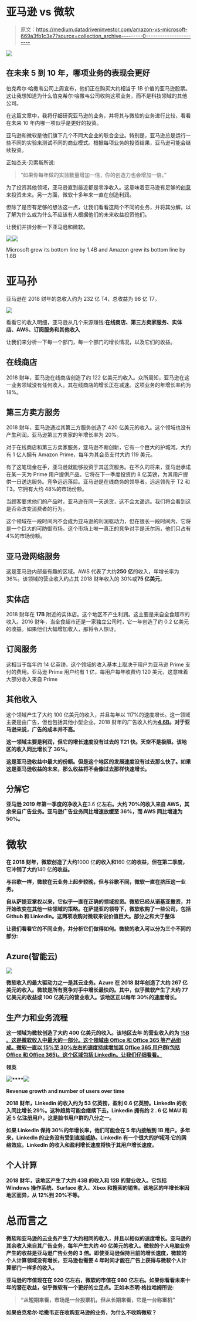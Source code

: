 # 亚马逊 vs 微软

> 原文：<https://medium.datadriveninvestor.com/amazon-vs-microsoft-669a3fb1c3e7?source=collection_archive---------0----------------------->

![](img/711eecae3b5738216e9af875c66f2a9c.png)

## 在未来 5 到 10 年，哪项业务的表现会更好

伯克希尔·哈撒韦公司上周宣布，他们正在购买大约相当于 1B 价值的亚马逊股票。这让我想知道为什么伯克希尔·哈撒韦公司收购这项业务，而不是科技领域的其他公司。

在这篇文章中，我将仔细研究亚马逊的业务，并将其与微软的业务进行比较，看看在未来 10 年内哪一项似乎是更好的投资。

亚马逊和微软是他们旗下几个不同大企业的联合企业。特别是，亚马逊总是运行一些不同的实验来测试不同的商业模式。根据每项业务的投资结果，亚马逊可能会继续投资。

正如杰夫·贝索斯所说:

> “如果你每年做的实验数量增加一倍，你的创造力也会增加一倍。”

为了投资其他领域，亚马逊直到最近都是零净收入。这意味着亚马逊有足够的[创意](https://www.quora.com/Is-Peter-Thiel-correct-that-Googles-massive-cash-hoard-is-evidence-that-it-does-not-have-enough-ideas-for-how-to-innovate)来投资未来。另一方面，微软十多年来一直在创造利润。

但除了是否有足够的想法这一点，让我们看看这两个不同的业务，并将其分解，以了解为什么或为什么不应该有人根据他们的未来收益投资他们。

让我们并排分析一下亚马逊和微软。

![](img/ca54998b2be7a4af5311dd3d2684d255.png)![](img/26b396508fa9ff72bd6514fd1c186eb3.png)

Microsoft grew its bottom line by 1.4B and Amazon grew its bottom line by 1.8B

# 亚马孙

亚马逊在 2018 财年的总收入约为 232 亿 T4，总收益为 98 亿 T7。

![](img/6601e154c8242b9e1b432e95ce05ca46.png)

看看它的收入明细，亚马逊从几个来源赚钱:**在线商店、第三方卖家服务、实体店、AWS、订阅服务和其他收入**

让我们来分析一下每一个部门，每一个部门的增长情况，以及它们的收益。

## 在线商店

2018 财年，亚马逊在线商店创造了约 122 亿美元的收入。众所周知，亚马逊在这一业务领域没有任何收入。其在线商店的增长正在减速。这项业务的年增长率约为 18%。

## 第三方卖方服务

2018 财年，亚马逊通过其第三方服务创造了 420 亿美元的收入。这个领域也没有产生利润。亚马逊第三方卖家的年增长率为 20%。

对于在线商店和第三方卖家服务，亚马逊不断创新，它有一个巨大的护城河。大约有 1 亿人拥有 Amazon Prime，每年为其会员支付大约 119 美元。

有了这笔现金在手，亚马逊就能够投资于其送货服务。在不久的将来，亚马逊承诺在某一天为 Prime 用户提供产品。它将在下一季度投资约 8 亿英镑，为其用户提供一日送达服务。竞争远远落后。亚马逊是在线商务的领导者，远远领先于 T2 和 T3。它拥有大约 48%的市场份额。

当顾客要求他们的产品时，亚马逊在同一天送货，这不会太遥远。我们将会看到这是否会改变消费者的行为。

这个领域在一段时间内不会成为亚马逊的利润驱动力，但在很长一段时间内，它将是一个巨大的可防御市场。这个市场上唯一真正的竞争对手是沃尔玛，他们只占有 4%的市场份额。

## 亚马逊网络服务

这是亚马逊内部最有趣的区域。AWS 代表了大约**250 亿**的收入，年增长率为 36%。该领域的营业收入约占其 2018 财年收入的 30%或**75 亿美元**。

## 实体店

2018 财年在 **17B** 附近的实体店。这个地区不产生利润。这主要是来自全食超市的收入。2016 财年，当全食超市还是一家独立公司时，它一年创造了约 0.2 亿美元的收益。如果他们大幅增加收入，那将令人惊讶。

## 订阅服务

这相当于每年约 14 亿英镑。这个领域的收入基本上取决于用户为亚马逊 Prime 支付的费用。亚马逊 Prime 用户约有 1 亿，每用户每年收费约 120 美元，这意味着大部分收入来自 Prime

## 其他收入

这个领域产生了大约 100 亿美元的收入，并且每年以 117%的速度增长。这一领域主要是由广告，但也包括其他小型企业。2018 财年的广告收入约为[**4.6B**](https://variety.com/2018/digital/news/amazon-us-digital-ad-revenue-google-facebook-1202947923/)**。对于亚马逊来说，广告的成本并不高。**

**这一领域主要是利润，但它的增长速度没有过去的 T21 快。天空不是极限。该地区的收入同比增长了 36%。**

**这是亚马逊收益中最大的份额。但是这个地区的发展速度没有过去那么快了。如果这是亚马逊收益的未来，那么收益将不会像过去那样快速增长。**

## **分解它**

**亚马逊 2019 年第一季度的净收入在**3.6 亿**左右。大约 70%的收入来自 AWS，其余来自广告业务。亚马逊广告业务同比增速放缓至 36%，而 AWS 同比增速为 50%。**

# **微软**

**在 2018 财年，微软创造了大约**1000 亿**的收入和**160 亿**的收益，但在第二季度，它冲销了大约**140 亿**的收益。**

**与谷歌一样，微软在云业务上起步较晚，但与谷歌不同，微软一直在挤压这一业务。**

**自从萨提亚掌权以来，它似乎一直在正确的领域投资。微软已经从诺基亚撤资，并开始改变在其他一些领域的策略。在萨提亚的领导下，微软收购了一些公司，包括 Github 和 LinkedIn。这两项收购对微软来说价值巨大。部分之和大于整体**

**让我们看看它的不同业务，并分析它们做得如何。微软的收入可以分为三个不同的部分:**

## **Azure(智能云)**

**![](img/72a73fcd1a820226c94c8f07fda9e65f.png)**

**微软收入的最大驱动力之一是其云业务。Azure 在 2018 财年创造了大约 267 亿美元的收入。微软是所有竞争对手中增长最快的。其中，似乎微软产生了大约 77 亿美元的收益或 100 亿美元的营业收入。该地区正以每年 30%的速度增长。**

## **生产力和业务流程**

**这一领域为微软创造了大约 400 亿美元的收入。该地区去年 **的营业收入约为 [**15B** 。这是微软收入中最大的一部分。这个领域由 Office 和 Office 365 等产品组成。微软一直以 15%至 30%左右的速度持续增加其 Office 365 用户群(包括 Office 和 Office 365)。这个区域包括 LinkedIn。让我们仔细看看。](https://view.officeapps.live.com/op/view.aspx?src=https://c.s-microsoft.com/en-us/CMSFiles/SlidesFY19Q3.pptx?version=3bdcbd10-82e1-ca82-fa33-5d5d0a31a3ce)****

****领英****

**![](img/9c63e9b3bdd65120f33e91064ad35c3e.png)****![](img/e42dab90ecaf907511dae0f11880553f.png)**

**Revenue growth and number of users over time**

**2018 财年，Linkedin 的收入约为 53 亿英镑，盈利 0.6 亿英镑。LinkedIn 的收入同比增长 29%。这种趋势可能会继续下去。Linkedin 拥有约 2 . 6 亿 MAU 和近 5 亿注册用户。这是脸书用户群的八分之一。**

**如果 LinkedIn 保持 30%的年增长率，他们可能会在 5 年内接触到 1B 用户。多年来，LinkedIn 的业务没有受到直接威胁。LinkedIn 有一个很大的护城河:它的网络效应。LinkedIn 的收入和盈利增长速度将快于其用户增长速度。**

## **个人计算**

**2018 财年，该地区产生了大约 **43B** 的收入和 **12B** 的营业收入。它包括 Windows 操作系统、Surface 收入、Xbox 和搜索的销售。该地区的年增长率因地区而异，从 12%到 20%不等。**

# **总而言之**

**微软和亚马逊的云业务产生了大约相同的收入，并且以相似的速度增长。亚马逊的其余收入来自其广告业务，每年产生大约 40 亿美元的收入。微软的个人电脑业务产生的收益是亚马逊广告业务的 3 倍。即使亚马逊保持目前的增长速度，微软的个人计算领域没有增长，亚马逊也需要 4 年时间才能在广告上获得与微软个人计算部门一样多的收入。**

**亚马逊的市值现在在 920 亿左右，微软的市值在 980 亿左右。如果你看看未来十年的潜在收益，似乎微软有一个更好的立足点。正如本杰明·格拉哈姆所说:**

> **“从短期来看，市场是一台投票机，但从长期来看，它是一台称重机”**

**如果伯克希尔·哈撒韦正在收购亚马逊的业务，为什么不收购微软？**